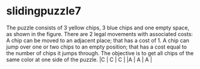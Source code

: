 # slidingpuzzle7
The puzzle consists of 3 yellow chips, 3 blue chips and one empty space, as shown in the figure. There are 2 legal movements with associated costs:   A chip can be moved to an adjacent place; that has a cost of 1. A chip can jump over one or two chips to an empty position; that has a cost equal to the number of chips it jumps through.  The objective is to get all chips of the same color at one side of the puzzle.  |C | C | C |    |A | A | A |  

